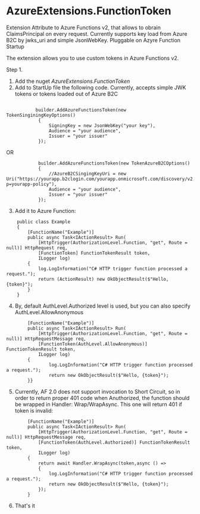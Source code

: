 # AzureExtensions.FunctionToken
Extension Attribute to Azure Functions v2, that allows to obrain ClaimsPrincipal on every request. Currently supports key load from Azure B2C by jwks_uri and simple JsonWebKey. Pluggable on Azyre Function Startup

The extension allows you to use custom tokens in Azure Functions v2.

Step 1.
1. Add the nuget *AzureExtensions.FunctionToken*
2. Add to StartUp file the following code.  Currently, accepts simple JWK tokens or tokens loaded out of Azure B2C

```

           builder.AddAzureFunctionsToken(new TokenSinginingKeyOptions()
            {
                SigningKey = new JsonWebKey("your key"),
                Audience = "your audience",
                Issuer = "your issuer"
            });

```

OR

```
            builder.AddAzureFunctionsToken(new TokenAzureB2COptions()
            {
                //AzureB2CSingingKeyUri = new Uri("https://yourapp.b2clogin.com/yourapp.onmicrosoft.com/discovery/v2.0/keys?p=yourapp-policy"),
                Audience = "your audience",
                Issuer = "your issuer"
            });

```

3. Add it to Azure Function:

```
    public class Example
    {
        [FunctionName("Example")]
        public async Task<IActionResult> Run(
            [HttpTrigger(AuthorizationLevel.Function, "get", Route = null)] HttpRequest req,
            [FunctionToken] FunctionTokenResult token,
            ILogger log)
        {
            log.LogInformation("C# HTTP trigger function processed a request.");
            return (ActionResult) new OkObjectResult($"Hello, {token}");
        }
    }
```

4. By, default AuthLevel.Authorized level is used, but you can also specify AuthLevel.AllowAnonymous


```
        [FunctionName("Example")]
        public async Task<IActionResult> Run(
            [HttpTrigger(AuthorizationLevel.Function, "get", Route = null)] HttpRequestMessage req,
            [FunctionToken(AuthLevel.AllowAnonymous)] FunctionTokenResult token,
            ILogger log)
        {
                log.LogInformation("C# HTTP trigger function processed a request.");
                return new OkObjectResult($"Hello, {token}");
        }}
```

5. Currently, AF 2.0 does not support invocation to Short Circuit, so in order to return proper 401 code when Anuthorized,
   the function should be wrapped in Handler: Wrap/WrapAsync.
   This one will return 401 if token is invalid:
   
   
```
        [FunctionName("Example")]
        public async Task<IActionResult> Run(
            [HttpTrigger(AuthorizationLevel.Function, "get", Route = null)] HttpRequestMessage req,
            [FunctionToken(AuthLevel.Authorized)] FunctionTokenResult token,
            ILogger log)
        {
            return await Handler.WrapAsync(token,async () =>
            {
                log.LogInformation("C# HTTP trigger function processed a request.");
                return new OkObjectResult($"Hello, {token}");
            });
        }
```

6.  That's it




